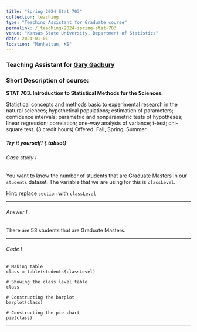 ```yaml
---
title: "Spring 2024 Stat 703"
collection: teaching
type: "Teaching Assistant for Graduate course"
permalink: /_teaching/2024-spring-stat-703
venue: "Kansas State University, Department of Statistics"
date: 2024-01-01
location: "Manhattan, KS"
---
```


<h3> Teaching Assistant for <a href="https://www.k-state.edu/stats/about/people/gadbury.html" target="_blank">Gary Gadbury</a></h3>

<h3> Short Description of course: </h3>

<b> STAT 703. Introduction to Statistical Methods for the Sciences. </b>

Statistical concepts and methods basic to experimental research in the natural sciences; hypothetical populations; estimation of parameters; confidence intervals; parametric and nonparametric tests of hypotheses; linear regression; correlation; one-way analysis of variance; t-test; chi-square test.
(3 credit hours) Offered: Fall, Spring, Summer. 

##### Try it yourself! {.tabset}
###### Case study I

You want to know the number of students that are Graduate Masters in our `students` dataset. The variable that we are using for this is `classLevel`. 

Hint: replace `section` with `classLevel`

---

###### Answer I

There are 53 students that are Graduate Masters.

---

###### Code I

```
# Making table
class = table(students$classLevel)

# Showing the class level table
class

# Constructing the barplot
barplot(class)

# Constructing the pie chart
pie(class)
```

---

